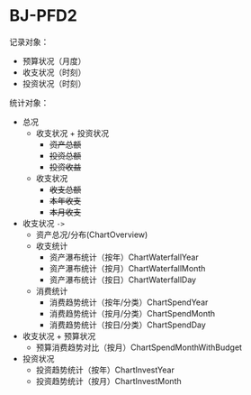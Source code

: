 # BJ-PFD2

记录对象：

- 预算状况（月度）
- 收支状况（时刻）
- 投资状况（时刻）

统计对象：

- 总况
  - 收支状况 + 投资状况
    - ~~资产总额~~
    - ~~投资总额~~
    - ~~投资收益~~
  - 收支状况
    - ~~收支总额~~
    - ~~本年收支~~
    - ~~本月收支~~
- 收支状况 `->` 
  - 资产总况/分布(ChartOverview)
  - 收支统计
    - 资产瀑布统计（按年）ChartWaterfallYear
    - 资产瀑布统计（按月）ChartWaterfallMonth
    - 资产瀑布统计（按日）ChartWaterfallDay
  - 消费统计
    - 消费趋势统计（按年/分类）ChartSpendYear
    - 消费趋势统计（按月/分类）ChartSpendMonth
    - 消费趋势统计（按日/分类）ChartSpendDay
- 收支状况 + 预算状况
  - 预算消费趋势对比（按月）ChartSpendMonthWithBudget
- 投资状况
  - 投资趋势统计（按年）ChartInvestYear
  - 投资趋势统计（按月）ChartInvestMonth